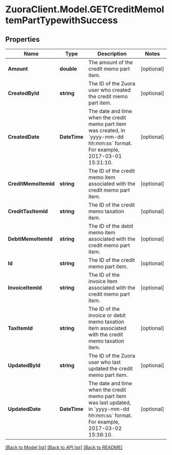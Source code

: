 # ZuoraClient.Model.GETCreditMemoItemPartTypewithSuccess

## Properties

Name | Type | Description | Notes
------------ | ------------- | ------------- | -------------
**Amount** | **double** | The amount of the credit memo part item.  | [optional] 
**CreatedById** | **string** | The ID of the Zuora user who created the credit memo part item.  | [optional] 
**CreatedDate** | **DateTime** | The date and time when the credit memo part item was created, in &#x60;yyyy-mm-dd hh:mm:ss&#x60; format. For example, 2017-03-01 15:31:10.  | [optional] 
**CreditMemoItemId** | **string** | The ID of the credit memo item associated with the credit memo part item.  | [optional] 
**CreditTaxItemId** | **string** | The ID of the credit memo taxation item.  | [optional] 
**DebitMemoItemId** | **string** | The ID of the debit memo item associated with the credit memo part item.  | [optional] 
**Id** | **string** | The ID of the credit memo part item.  | [optional] 
**InvoiceItemId** | **string** | The ID of the invoice item associated with the credit memo part item.  | [optional] 
**TaxItemId** | **string** | The ID of the invoice or debit memo taxation item associated with the credit memo taxation item.  | [optional] 
**UpdatedById** | **string** | The ID of the Zuora user who last updated the credit memo part item.  | [optional] 
**UpdatedDate** | **DateTime** | The date and time when the credit memo part item was last updated, in &#x60;yyyy-mm-dd hh:mm:ss&#x60; format. For example, 2017-03-02 15:36:10.  | [optional] 

[[Back to Model list]](../README.md#documentation-for-models) [[Back to API list]](../README.md#documentation-for-api-endpoints) [[Back to README]](../README.md)

